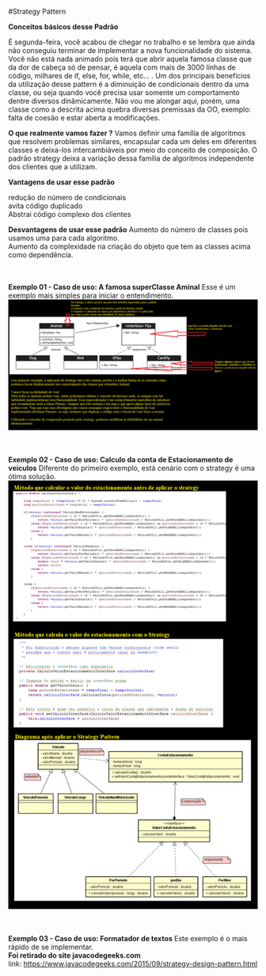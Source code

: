 #Strategy Pattern

<b>Conceitos básicos desse Padrão</b>

É segunda-feira, você acabou de chegar no trabalho e se lembra que ainda não conseguiu terminar de implementar a nova funcionalidade do sistema. Você não está nada animado pois terá que abrir aquela famosa classe que da dor de cabeça só de pensar, é aquela com mais de 3000 linhas de código, milhares de if, else, for, while, etc... .
Um dos principais benefícios da utilização desse pattern é a diminuição de condicionais dentro da uma classe, ou seja quando você precisa usar somente um comportamento dentre diversos dinâmicamente.
Não vou me alongar aqui, porém, uma classe como a descrita acima quebra diversas premissas da OO, exemplo: falta de coesão e estar aberta a modificações.
<br/>

<b>O que realmente vamos fazer ?</b>
Vamos definir uma família de algoritmos que resolvem problemas similares,  encapsular cada um deles em diferentes classes e deixa-los intercambiáveis por meio do conceito de composição.
O padrão strategy deixa a variação dessa família de algoritmos independente dos clientes que a utilizam.

<b>Vantagens de usar esse padrão</b>

redução do número de condicionais
<br/>
avita código duplicado
<br/>
Abstrai código complexo dos clientes
<br/>


<b>Desvantagens de usar esse padrão</b>
Aumento do número de classes pois usamos uma para cada algoritmo.
<br/>
Aumento da complexidade na criação do objeto que tem as classes acima como dependência.

<br/><br/>
<b>Exemplo 01 - Caso de uso: A famosa superClasse Aminal</b>
Esse é um exemplo mais simples para iniciar o entendimento.
<br/>
![alt tag](https://github.com/edneyRoldao/DesignPatternComJava/blob/master/supportFiles/strategyExemplo01.png)

<br/><br/>
<b>Exemplo 02 - Caso de uso: Calculo da conta de Estacionamento de veiculos</b>
Diferente do primeiro exemplo, está cenário com o strategy é uma ótima solução.
<br/>
![alt tag](https://github.com/edneyRoldao/DesignPatternComJava/blob/master/supportFiles/strategyExemplo02.png)

<br/><br/>
<b>Exemplo 03 - Caso de uso: Formatador de textos</b>
Este exemplo é o mais rápido de se implementar.
<br/>
<b>Foi retirado do site javacodegeeks.com</b>
<br/>
link: https://www.javacodegeeks.com/2015/09/strategy-design-pattern.html
